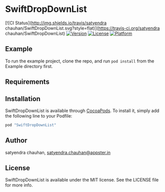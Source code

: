 # SwiftDropDownList

[![CI Status](http://img.shields.io/travis/satyendra chauhan/SwiftDropDownList.svg?style=flat)](https://travis-ci.org/satyendra chauhan/SwiftDropDownList)
[![Version](https://img.shields.io/cocoapods/v/SwiftDropDownList.svg?style=flat)](http://cocoapods.org/pods/SwiftDropDownList)
[![License](https://img.shields.io/cocoapods/l/SwiftDropDownList.svg?style=flat)](http://cocoapods.org/pods/SwiftDropDownList)
[![Platform](https://img.shields.io/cocoapods/p/SwiftDropDownList.svg?style=flat)](http://cocoapods.org/pods/SwiftDropDownList)

## Example

To run the example project, clone the repo, and run `pod install` from the Example directory first.

## Requirements

## Installation

SwiftDropDownList is available through [CocoaPods](http://cocoapods.org). To install
it, simply add the following line to your Podfile:

```ruby
pod "SwiftDropDownList"
```

## Author

satyendra chauhan, satyendra.chauhan@appster.in

## License

SwiftDropDownList is available under the MIT license. See the LICENSE file for more info.
